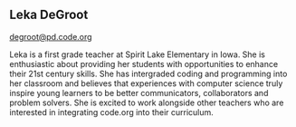 ## Leka DeGroot

[degroot@pd.code.org](mailto:degroot@pd.code.org)

Leka is a first grade teacher at Spirit Lake Elementary in Iowa. She is enthusiastic about providing her students with opportunities to enhance their 21st century skills. She has intergraded coding and programming into her classroom and believes that experiences with computer science truly inspire young learners to be better communicators, collaborators and problem solvers. She is excited to work alongside other teachers who are interested in integrating code.org into their curriculum. 